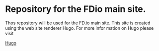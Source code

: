 # Repository for the FDio main site.

Thos repository will be used for the FD.io main site. This site is created
using the web site renderer Hugo. For more infor mation on Hugo please visit

[Hugo](https://gohugo.io)


